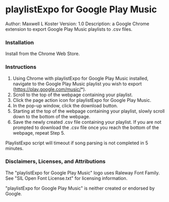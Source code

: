 # playlistExpo for Google Play Music
Author: Maxwell L Koster
Version: 1.0
Description: a Google Chrome extension to export Google Play Music playlists to .csv files.

### Installation
Install from the Chrome Web Store.

### Instructions
1. Using Chrome with playlistExpo for Google Play Music installed, navigate to the Google Play Music playlist you wish to export (https://play.google.com/music/*).
2. Scroll to the top of the webpage containing your playlist.
3. Click the page action icon for playlistExpo for Google Play Music.
4. In the pop-up window, click the download button.
5. Starting at the top of the webpage containing your playlist, slowly scroll down to the bottom of the webpage.
6. Save the newly created .csv file containing your playlist. If you are not prompted to download the .csv file once you reach the bottom of the webpage, repeat Step 5.

PlaylistExpo script will timeout if song parsing is not completed in 5 minutes.

### Disclaimers, Licenses, and Attributions
The "playlistExpo for Google Play Music" logo uses Raleway Font Family. See "SIL Open Font License.txt" for licensing information.

"playlistExpo for Google Play Music" is neither created or endorsed by Google.

